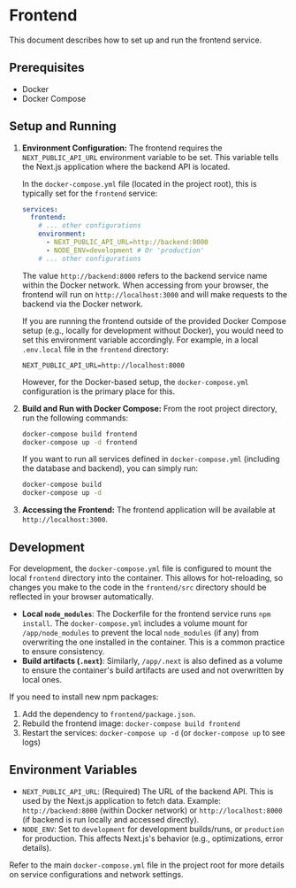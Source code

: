 # Frontend

This document describes how to set up and run the frontend service.

## Prerequisites

- Docker
- Docker Compose

## Setup and Running

1.  **Environment Configuration:**
    The frontend requires the `NEXT_PUBLIC_API_URL` environment variable to be set. This variable tells the Next.js application where the backend API is located.

    In the `docker-compose.yml` file (located in the project root), this is typically set for the `frontend` service:
    ```yaml
    services:
      frontend:
        # ... other configurations
        environment:
          - NEXT_PUBLIC_API_URL=http://backend:8000
          - NODE_ENV=development # Or 'production'
        # ... other configurations
    ```
    The value `http://backend:8000` refers to the backend service name within the Docker network. When accessing from your browser, the frontend will run on `http://localhost:3000` and will make requests to the backend via the Docker network.

    If you are running the frontend outside of the provided Docker Compose setup (e.g., locally for development without Docker), you would need to set this environment variable accordingly. For example, in a local `.env.local` file in the `frontend` directory:
    ```env
    NEXT_PUBLIC_API_URL=http://localhost:8000
    ```
    However, for the Docker-based setup, the `docker-compose.yml` configuration is the primary place for this.

2.  **Build and Run with Docker Compose:**
    From the root project directory, run the following commands:

    ```bash
    docker-compose build frontend
    docker-compose up -d frontend
    ```
    If you want to run all services defined in `docker-compose.yml` (including the database and backend), you can simply run:
    ```bash
    docker-compose build
    docker-compose up -d
    ```

3.  **Accessing the Frontend:**
    The frontend application will be available at `http://localhost:3000`.

## Development

For development, the `docker-compose.yml` file is configured to mount the local `frontend` directory into the container. This allows for hot-reloading, so changes you make to the code in the `frontend/src` directory should be reflected in your browser automatically.

-   **Local `node_modules`**: The Dockerfile for the frontend service runs `npm install`. The `docker-compose.yml` includes a volume mount for `/app/node_modules` to prevent the local `node_modules` (if any) from overwriting the one installed in the container. This is a common practice to ensure consistency.
-   **Build artifacts (`.next`)**: Similarly, `/app/.next` is also defined as a volume to ensure the container's build artifacts are used and not overwritten by local ones.

If you need to install new npm packages:
1. Add the dependency to `frontend/package.json`.
2. Rebuild the frontend image: `docker-compose build frontend`
3. Restart the services: `docker-compose up -d` (or `docker-compose up` to see logs)

## Environment Variables

-   `NEXT_PUBLIC_API_URL`: (Required) The URL of the backend API. This is used by the Next.js application to fetch data. Example: `http://backend:8000` (within Docker network) or `http://localhost:8000` (if backend is run locally and accessed directly).
-   `NODE_ENV`: Set to `development` for development builds/runs, or `production` for production. This affects Next.js's behavior (e.g., optimizations, error details).

Refer to the main `docker-compose.yml` file in the project root for more details on service configurations and network settings.
